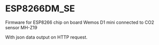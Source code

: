 # ESP8266DM_SE
Firmware for ESP8266 chip on board Wemos D1 mini 
connected to CO2 sensor MH-Z19

With json data output on HTTP request.
